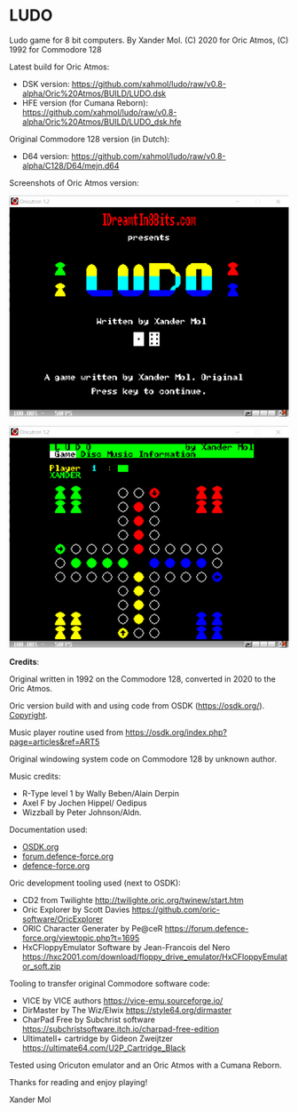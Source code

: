 # LUDO
Ludo game for 8 bit computers. By Xander Mol.
(C) 2020 for Oric Atmos, (C) 1992 for Commodore 128

Latest build for Oric Atmos:

- DSK version:
  https://github.com/xahmol/ludo/raw/v0.8-alpha/Oric%20Atmos/BUILD/LUDO.dsk
- HFE version (for Cumana Reborn):
  https://github.com/xahmol/ludo/raw/v0.8-alpha/Oric%20Atmos/BUILD/LUDO_dsk.hfe

Original Commodore 128 version (in Dutch):

- D64 version:
  https://github.com/xahmol/ludo/raw/v0.8-alpha/C128/D64/mejn.d64

Screenshots of Oric Atmos version:

![](LudoTitle.png)

![](LudoGame.png)

**Credits**:

Original written in 1992 on the Commodore 128, converted in 2020 to the Oric Atmos.

Oric version build with and using code from OSDK (https://osdk.org/). [Copyright](https://osdk.org/index.php?page=documentation&subpage=copyright).

Music player routine used from https://osdk.org/index.php?page=articles&ref=ART5

Original windowing system code on Commodore 128 by unknown author.

Music credits:

- R-Type level 1 by Wally Beben/Alain Derpin
- Axel F by Jochen Hippel/ Oedipus
- Wizzball by Peter Johnson/Aldn.

Documentation used:

- [OSDK.org]() 
- [forum.defence-force.org]()
- [defence-force.org]()

Oric development tooling used (next to OSDK):

- CD2 from Twilighte http://twilighte.oric.org/twinew/start.htm
- Oric Explorer by Scott Davies https://github.com/oric-software/OricExplorer
- ORIC Character Generater by Pe@ceR https://forum.defence-force.org/viewtopic.php?t=1695
- HxCFloppyEmulator Software by Jean-Francois del Nero https://hxc2001.com/download/floppy_drive_emulator/HxCFloppyEmulator_soft.zip

Tooling to transfer original Commodore software code: 

- VICE by VICE authors https://vice-emu.sourceforge.io/
- DirMaster by The Wiz/Elwix https://style64.org/dirmaster
- CharPad Free by Subchrist software https://subchristsoftware.itch.io/charpad-free-edition
- UltimateII+ cartridge by Gideon Zweijtzer https://ultimate64.com/U2P_Cartridge_Black

Tested using Oricuton emulator and an Oric Atmos with a Cumana Reborn.



Thanks for reading and enjoy playing!

Xander Mol
